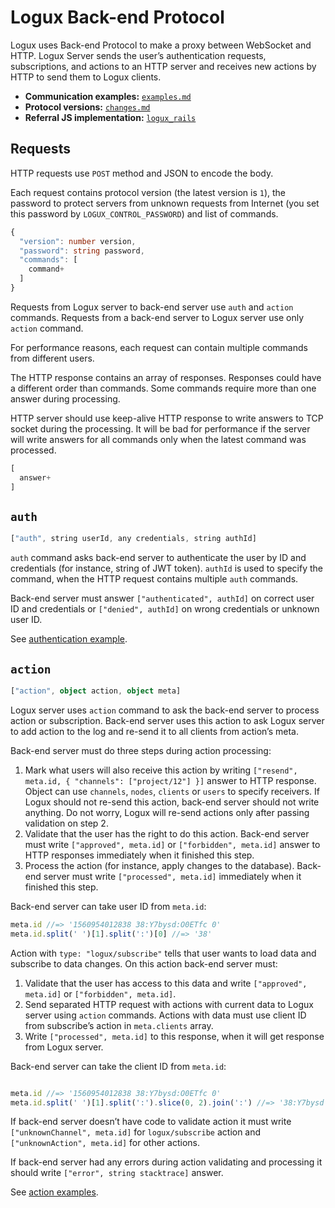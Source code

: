 # Logux Back-end Protocol

Logux uses Back-end Protocol to make a proxy between WebSocket and HTTP.
Logux Server sends the user’s authentication requests, subscriptions,
and actions to an HTTP server and receives new actions by HTTP to send them
to Logux clients.

* **Communication examples:** [`examples.md`](./examples.md)
* **Protocol versions:** [`changes.md`](./changes.md)
* **Referral JS implementation:**
  [`logux_rails`](https://github.com/logux/logux_rails)


## Requests

HTTP requests use `POST` method and JSON to encode the body.

Each request contains protocol version (the latest version is `1`),
the password to protect servers from unknown requests from Internet
(you set this password by `LOGUX_CONTROL_PASSWORD`) and list of commands.

```ts
{
  "version": number version,
  "password": string password,
  "commands": [
    command+
  ]
}
```

Requests from Logux server to back-end server use `auth` and `action` commands.
Requests from a back-end server to Logux server use only `action` command.

For performance reasons, each request can contain multiple commands
from different users.

The HTTP response contains an array of responses.
Responses could have a different order than commands.
Some commands require more than one answer during processing.

HTTP server should use keep-alive HTTP response to write answers to TCP socket
during the processing. It will be bad for performance if the server will write
answers for all commands only when the latest command was processed.

```ts
[
  answer+
]
```


## `auth`

```ts
["auth", string userId, any credentials, string authId]
```

`auth` command asks back-end server to authenticate the user by ID
and credentials (for instance, string of JWT token). `authId` is used
to specify the command, when the HTTP request contains multiple `auth` commands.

Back-end server must answer `["authenticated", authId]` on correct user ID
and credentials or `["denied", authId]` on wrong credentials or unknown user ID.

See [authentication example](./examples.md#authentication).


## `action`

```ts
["action", object action, object meta]
```

Logux server uses `action` command to ask the back-end server to process action
or subscription. Back-end server uses this action to ask Logux server
to add action to the log and re-send it to all clients from action’s meta.

Back-end server must do three steps during action processing:

1. Mark what users will also receive this action by writing
   `["resend", meta.id, { "channels": ["project/12"] }]` answer
   to HTTP response. Object can use `channels`, `nodes`, `clients` or `users`
   to specify receivers. If Logux should not re-send this action,
   back-end server should not write anything. Do not worry, Logux will re-send
   actions only after passing validation on step 2.
2. Validate that the user has the right to do this action. Back-end server must
   write `["approved", meta.id]` or `["forbidden", meta.id]` answer
   to HTTP responses immediately when it finished this step.
3. Process the action (for instance, apply changes to the database).
   Back-end server must write `["processed", meta.id]` immediately when
   it finished this step.

Back-end server can take user ID from `meta.id`:

```js
meta.id //=> '1560954012838 38:Y7bysd:O0ETfc 0'
meta.id.split(' ')[1].split(':')[0] //=> '38'
```

Action with `type: "logux/subscribe"` tells that user wants to load data
and subscribe to data changes. On this action back-end server must:

1. Validate that the user has access to this data and write
   `["approved", meta.id]` or `["forbidden", meta.id]`.
2. Send separated HTTP request with actions with current data
   to Logux server using `action` commands. Actions with data must use
   client ID from subscribe’s action in `meta.clients` array.
3. Write `["processed", meta.id]` to this response, when it will get response
   from Logux server.

Back-end server can take the client ID from `meta.id`:

```js

meta.id //=> '1560954012838 38:Y7bysd:O0ETfc 0'
meta.id.split(' ')[1].split(':').slice(0, 2).join(':') //=> '38:Y7bysd'
```

If back-end server doesn’t have code to validate action it must write
`["unknownChannel", meta.id]` for `logux/subscribe` action
and `["unknownAction", meta.id]` for other actions.

If back-end server had any errors during action validating and processing
it should write `["error", string stacktrace]` answer.

See [action examples](./examples.md#actions).
